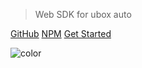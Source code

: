 > Web SDK for ubox auto

[GitHub](https://github.com/ucloud/ubox-auto-sdk-web)
[NPM](https://www.npmjs.com/package/ubox-auto-sdk-web)
[Get Started](quickStart.md)

<!-- background color -->

![color](#429cb92e)
